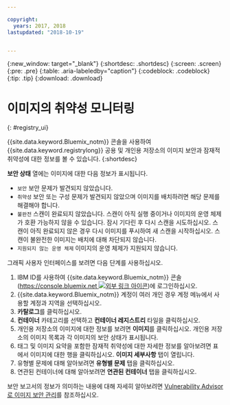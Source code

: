 ```yaml
---

copyright:
  years: 2017, 2018
lastupdated: "2018-10-19"


---
```


{:new_window: target="_blank"}
{:shortdesc: .shortdesc}
{:screen: .screen}
{:pre: .pre}
{:table: .aria-labeledby="caption"}
{:codeblock: .codeblock}
{:tip: .tip}
{:download: .download}

# 이미지의 취약성 모니터링
{: #registry_ui}

{{site.data.keyword.Bluemix_notm}} 콘솔을 사용하여 {{site.data.keyword.registrylong}} 공용 및 개인용 저장소의 이미지 보안과 잠재적 취약성에 대한 정보를 볼 수 있습니다.
{:shortdesc}

**보안 상태** 열에는 이미지에 대한 다음 정보가 표시됩니다.
- `보안` 보안 문제가 발견되지 않았습니다.
- `취약성` 보안 또는 구성 문제가 발견되지 않았으며 이미지를 배치하려면 해당 문제를 해결해야 합니다.
- `불완전` 스캔이 완료되지 않았습니다. 스캔이 아직 실행 중이거나 이미지의 운영 체제가 호환 가능하지 않을 수 있습니다. 잠시 기다린 후 다시 스캔을 시도하십시오. 스캔이 아직 완료되지 않은 경우 다시 이미지를 푸시하여 새 스캔을 시작하십시오. 스캔이 불완전한 이미지는 배치에 대해 차단되지 않습니다.
- `지원되지 않는 운영 체제` 이미지의 운영 체제가 지원되지 않습니다.

그래픽 사용자 인터페이스를 보려면 다음 단계를 사용하십시오.

1. IBM ID를 사용하여 {{site.data.keyword.Bluemix_notm}} 콘솔([https://console.bluemix.net ![외부 링크 아이콘](../../icons/launch-glyph.svg "외부 링크 아이콘")](https://console.bluemix.net))에 로그인하십시오.
2. {{site.data.keyword.Bluemix_notm}} 계정이 여러 개인 경우 계정 메뉴에서 사용할 계정과 지역을 선택하십시오.
3. **카탈로그**를 클릭하십시오.
4. **컨테이너** 카테고리를 선택하고 **컨테이너 레지스트리** 타일을 클릭하십시오.
5. 개인용 저장소의 이미지에 대한 정보를 보려면 **이미지**를 클릭하십시오. 개인용 저장소의 이미지 목록과 각 이미지의 보안 상태가 표시됩니다. 
6. 태그 및 이미지 요약을 포함한 잠재적 취약성에 대한 자세한 정보를 알아보려면 표에서 이미지에 대한 행을 클릭하십시오. **이미지 세부사항** 탭이 열립니다.
7. 유형별 문제에 대해 알아보려면 **유형별 문제** 탭을 클릭하십시오.
8. 연관된 컨테이너에 대해 알아보려면 **연관된 컨테이너** 탭을 클릭하십시오.

보안 보고서의 정보가 의미하는 내용에 대해 자세히 알아보려면 [Vulnerability Advisor로 이미지 보안 관리](/docs/services/va/va_index.html)를 참조하십시오.
